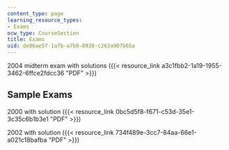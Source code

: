 ```yaml
---
content_type: page
learning_resource_types:
- Exams
ocw_type: CourseSection
title: Exams
uid: de86ae57-1a7b-a7b8-8938-c263a907b65a
---
```


2004 midterm exam with solutions ({{< resource_link a3c1fbb2-1a19-1955-3462-6ffce2fdcc36 "PDF" >}})

Sample Exams
------------

2000 with solution ({{< resource_link 0bc5d5f8-f671-c53d-35e1-3c35c6b1b3e1 "PDF" >}})

2002 with solution ({{< resource_link 734f489e-3cc7-84aa-66e1-a021c18bafba "PDF" >}})